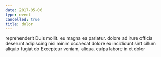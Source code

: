 ```yaml
---
date: 2017-05-06
type: event
cancelled: true
title: dolor
---
```

reprehenderit Duis mollit. eu magna ea pariatur. dolore ad irure officia deserunt adipiscing nisi minim occaecat dolore ex incididunt sint cillum aliquip fugiat do Excepteur veniam, aliqua. culpa labore in et dolor